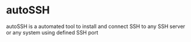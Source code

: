 # autoSSH
autoSSH is a automated tool to install and connect SSH to any SSH server or any system using defined SSH port 

